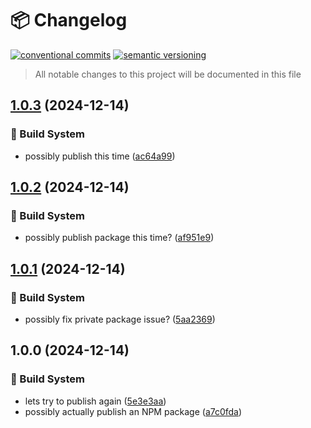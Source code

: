 # 📦 Changelog 
[![conventional commits](https://img.shields.io/badge/conventional%20commits-1.0.0-yellow.svg)](https://conventionalcommits.org)
[![semantic versioning](https://img.shields.io/badge/semantic%20versioning-2.0.0-green.svg)](https://semver.org)
> All notable changes to this project will be documented in this file

## [1.0.3](https://github.com/mmiscool/scrape_to_markdown/compare/v1.0.2...v1.0.3) (2024-12-14)

### 🤖 Build System

* possibly publish this time ([ac64a99](https://github.com/mmiscool/scrape_to_markdown/commit/ac64a9979fb27d1bc3c4801396db3d71bab4f6bc))

## [1.0.2](https://github.com/mmiscool/scrape_to_markdown/compare/v1.0.1...v1.0.2) (2024-12-14)

### 🤖 Build System

* possibly publish package this time? ([af951e9](https://github.com/mmiscool/scrape_to_markdown/commit/af951e99d6dfc6d4667fe6bb32ccc70b555d9394))

## [1.0.1](https://github.com/mmiscool/scrape_to_markdown/compare/v1.0.0...v1.0.1) (2024-12-14)

### 🤖 Build System

* possibly fix private package issue? ([5aa2369](https://github.com/mmiscool/scrape_to_markdown/commit/5aa2369976930e1a4c17dd5ff403bf25321e921f))

## 1.0.0 (2024-12-14)

### 🤖 Build System

* lets try to publish again ([5e3e3aa](https://github.com/mmiscool/scrape_to_markdown/commit/5e3e3aa590d7f0806b8746393f44819983a9a367))
* possibly actually publish an NPM package ([a7c0fda](https://github.com/mmiscool/scrape_to_markdown/commit/a7c0fdab7b8113b7f787528b81d22e5f05d88cd7))
